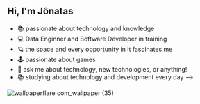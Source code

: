 ## Hi, I'm Jônatas


- 📚 passionate about technology and knowledge
- 💻 Data Enginner and Software Developer in training
- 🪐 the space and every opportunity in it fascinates me
- 🕹️ passionate about games
- 💬 ask me about technology, new technologies, or anything!
- 📚 studying about technology and development every day
-->

![wallpaperflare com_wallpaper (35)](https://github.com/J0natas/J0natas/assets/89864229/dbf0b46b-6713-47d9-8719-df3c9519ce1f)
